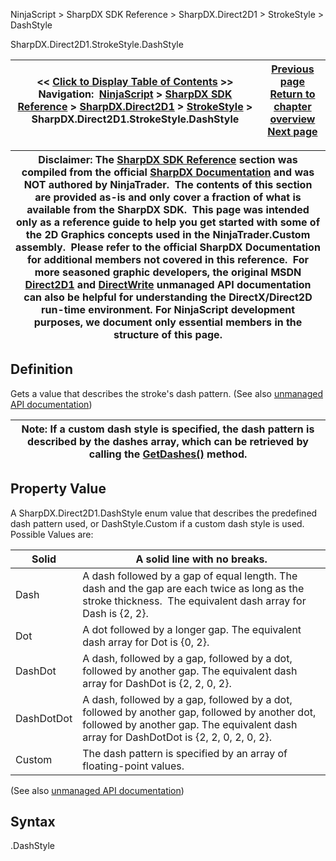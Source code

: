 ﻿
NinjaScript > SharpDX SDK Reference > SharpDX.Direct2D1 > StrokeStyle > DashStyle

SharpDX.Direct2D1.StrokeStyle.DashStyle

| << [Click to Display Table of Contents](sharpdx_direct2d1_strokestyle_dashstyle.md) >> **Navigation:**     [NinjaScript](ninjascript-1.md) > [SharpDX SDK Reference](sharpdx_sdk_reference-1.md) > [SharpDX.Direct2D1](sharpdx_direct2d1-1.md) > [StrokeStyle](sharpdx_direct2d1_strokestyle-1.md) > SharpDX.Direct2D1.StrokeStyle.DashStyle | [Previous page](sharpdx_direct2d1_strokestyle_dashoffset-1.md) [Return to chapter overview](sharpdx_direct2d1_strokestyle-1.md) [Next page](sharpdx_direct2d1_strokestyle_endcap-1.md) |
| --- | --- |

| Disclaimer: The [SharpDX SDK Reference](sharpdx_sdk_reference-1.md) section was compiled from the official [SharpDX Documentation](http://sharpdx.org/) and was NOT authored by NinjaTrader.  The contents of this section are provided as-is and only cover a fraction of what is available from the SharpDX SDK.  This page was intended only as a reference guide to help you get started with some of the 2D Graphics concepts used in the NinjaTrader.Custom assembly.  Please refer to the official SharpDX Documentation for additional members not covered in this reference.  For more seasoned graphic developers, the original MSDN [Direct2D1](https://msdn.microsoft.com/en-us/library/windows/desktop/dd370990.aspx) and [DirectWrite](https://msdn.microsoft.com/en-us/library/windows/desktop/dd368038.aspx) unmanaged API documentation can also be helpful for understanding the DirectX/Direct2D run-time environment. For NinjaScript development purposes, we document only essential members in the structure of this page. |
| --- |

## Definition
Gets a value that describes the stroke's dash pattern. 
(See also [unmanaged API documentation](http://msdn.microsoft.com/en-us/library/dd372217.aspx))
 

| Note: If a custom dash style is specified, the dash pattern is described by the dashes array, which can be retrieved by calling the [GetDashes()](sharpdx_direct2d1_strokestyle_getdashes-1.md) method. |
| --- |

## Property Value
A SharpDX.Direct2D1.DashStyle enum value that describes the predefined dash pattern used, or DashStyle.Custom if a custom dash style is used.
 
Possible Values are:

| Solid | A solid line with no breaks. |
| --- | --- |
| Dash | A dash followed by a gap of equal length. The dash and the gap are each twice as long as the stroke thickness.  The equivalent dash array for Dash is {2, 2}. |
| Dot | A dot followed by a longer gap. The equivalent dash array for Dot is {0, 2}. |
| DashDot | A dash, followed by a gap, followed by a dot, followed by another gap. The equivalent dash array for DashDot is {2, 2, 0, 2}. |
| DashDotDot | A dash, followed by a gap, followed by a dot, followed by another gap, followed by another dot, followed by another gap. The equivalent dash array for DashDotDot is {2, 2, 0, 2, 0, 2}. |
| Custom | The dash pattern is specified by an array of floating-point values. |
(See also [unmanaged API documentation](http://msdn.microsoft.com/en-us/library/dd368087.aspx))
 
## Syntax
<StrokeStyle>.DashStyle
## 
## 
